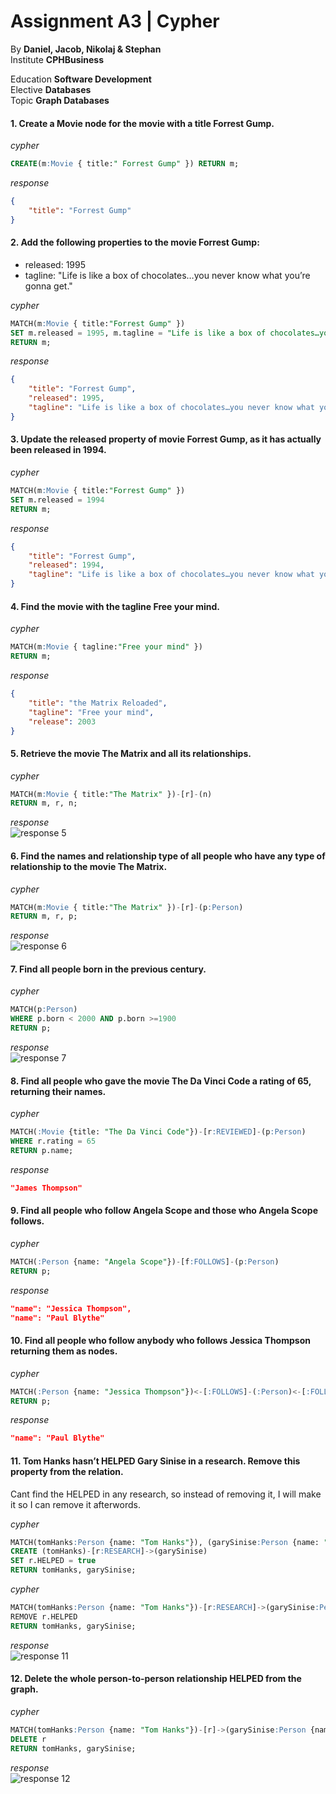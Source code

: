 # Assignment A3 | Cypher

By **Daniel, Jacob, Nikolaj & Stephan**  
Institute **CPHBusiness**  

Education **Software Development**  
Elective **Databases**  
Topic **Graph Databases**  

#### 1. Create a Movie node for the movie with a title Forrest Gump.

_cypher_
```sql
CREATE(m:Movie { title:" Forrest Gump" }) RETURN m;
```

_response_
```json
{
    "title": "Forrest Gump"
}
```

#### 2. Add the following properties to the movie Forrest Gump:
* released: 1995
* tagline: "Life is like a box of chocolates…​you never know what you’re gonna get."

_cypher_
```sql
MATCH(m:Movie { title:"Forrest Gump" })
SET m.released = 1995, m.tagline = "Life is like a box of chocolates…​you never know what you’re gonna get."
RETURN m;
```

_response_
```json
{
    "title": "Forrest Gump",
    "released": 1995,
    "tagline": "Life is like a box of chocolates…​you never know what you’re gonna get."
}
```

#### 3. Update the released property of movie Forrest Gump, as it has actually been released in 1994.

_cypher_
```sql
MATCH(m:Movie { title:"Forrest Gump" })
SET m.released = 1994
RETURN m;
```

_response_
```json
{
    "title": "Forrest Gump",
    "released": 1994,
    "tagline": "Life is like a box of chocolates…​you never know what you’re gonna get."
}
```

#### 4. Find the movie with the tagline Free your mind.

_cypher_
```sql
MATCH(m:Movie { tagline:"Free your mind" })
RETURN m;
```

_response_
```json
{
    "title": "the Matrix Reloaded",
    "tagline": "Free your mind",
    "release": 2003
}
```

#### 5. Retrieve the movie The Matrix and all its relationships.

_cypher_
```sql
MATCH(m:Movie { title:"The Matrix" })-[r]-(n)
RETURN m, r, n;
```

_response_  
![response 5](assets/response5.png)

#### 6. Find the names and relationship type of all people who have any type of relationship to the movie The Matrix.

_cypher_
```sql
MATCH(m:Movie { title:"The Matrix" })-[r]-(p:Person)
RETURN m, r, p;
```

_response_  
![response 6](assets/response6.png)

#### 7. Find all people born in the previous century.

_cypher_
```sql
MATCH(p:Person)
WHERE p.born < 2000 AND p.born >=1900
RETURN p;
```

_response_  
![response 7](assets/response7.png)

#### 8. Find all people who gave the movie The Da Vinci Code a rating of 65, returning their names.

_cypher_
```sql
MATCH(:Movie {title: "The Da Vinci Code"})-[r:REVIEWED]-(p:Person)
WHERE r.rating = 65
RETURN p.name;
```

_response_
```json
"James Thompson"
```

#### 9. Find all people who follow Angela Scope and those who Angela Scope follows.

_cypher_
```sql
MATCH(:Person {name: "Angela Scope"})-[f:FOLLOWS]-(p:Person) 
RETURN p;
```

_response_
```json
"name": "Jessica Thompson",
"name": "Paul Blythe"
```

#### 10. Find all people who follow anybody who follows Jessica Thompson returning them as nodes.

_cypher_
```sql
MATCH(:Person {name: "Jessica Thompson"})<-[:FOLLOWS]-(:Person)<-[:FOLLOWS]-(p:Person)
RETURN p;
```

_response_
```json
"name": "Paul Blythe"
```

#### 11. Tom Hanks hasn’t HELPED Gary Sinise in a research. Remove this property from the relation.

Cant find the HELPED in any research, so instead of removing it, I will make it so I can remove it afterwords.

_cypher_
```sql
MATCH(tomHanks:Person {name: "Tom Hanks"}), (garySinise:Person {name: "Gary Sinise"}) 
CREATE (tomHanks)-[r:RESEARCH]->(garySinise)
SET r.HELPED = true
RETURN tomHanks, garySinise;
```

_cypher_
```sql
MATCH(tomHanks:Person {name: "Tom Hanks"})-[r:RESEARCH]->(garySinise:Person {name: "Gary Sinise"}) 
REMOVE r.HELPED
RETURN tomHanks, garySinise;
```

_response_  
![response 11](assets/response11.png)

#### 12. Delete the whole person-to-person relationship HELPED from the graph.

_cypher_
```sql
MATCH(tomHanks:Person {name: "Tom Hanks"})-[r]->(garySinise:Person {name: "Gary Sinise"}) 
DELETE r
RETURN tomHanks, garySinise;
```

_response_  
![response 12](assets/response12.png)
